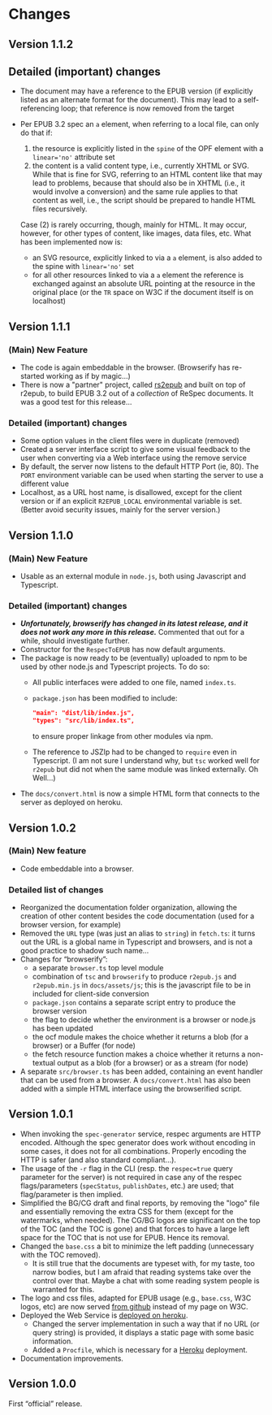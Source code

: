 # Changes

## Version 1.1.2

## Detailed (important) changes

* The document may have a reference to the EPUB version (if explicitly listed as an alternate format for the document). This may lead to a self-referencing loop; that reference is now removed from the target
* Per EPUB 3.2 spec an `a` element, when referring to a local file, can only do that if:
    1. the resource is explicitly listed in the `spine` of the OPF element with a `linear='no'` attribute set
    2. the content is a valid content type, i.e., currently XHTML or SVG. While that is fine for SVG, referring to an HTML content like that may lead to problems, because that should also be in XHTML (i.e., it would involve a conversion) and the same rule applies to that content as well, i.e., the script should be prepared to handle HTML files recursively.

    Case (2) is rarely occurring, though, mainly for HTML. It may occur, however, for other types of content, like images, data files, etc. What has been implemented now is:
    * an SVG resource, explicitly linked to via a `a` element, is also added to the spine with `linear='no'` set
    * for all other resources linked to via a `a` element the reference is exchanged against an absolute URL pointing at the resource in the original place (or the `TR` space on W3C if the document itself is on localhost)

## Version 1.1.1

### (Main) New Feature

* The code is again embeddable in the browser. (Browserify has re-started working as if by magic...)
* There is now a "partner" project, called [rs2epub](https://github.com/iherman/rs2epub/) and built on top of r2epub, to build EPUB 3.2 out of a _collection_ of ReSpec documents. It was a good test for this release…

### Detailed (important) changes

* Some option values in the client files were in duplicate (removed)
* Created a server interface script to give some visual feedback to the user when converting via a Web interface using the remove service
* By default, the server now listens to the default HTTP Port (ie, 80). The `PORT` environment variable can be used when starting the server to use a different value
* Localhost, as a URL host name, is disallowed, except for the client version or if an explicit `R2EPUB_LOCAL` environmental variable is set. (Better avoid security issues, mainly for the server version.)

## Version 1.1.0

### (Main) New Feature

* Usable as an external module in `node.js`, both using Javascript and Typescript.

### Detailed (important) changes

* _**Unfortunately, browserify has changed in its latest release, and it does not work any more in this release.**_ Commented that out for a while, should investigate further.
* Constructor for the `RespecToEPUB` has now default arguments.
* The package is now ready to be (eventually) uploaded to npm to be used by other node.js and Typescript projects. To do so:
    * All public interfaces were added to one file, named `index.ts`.
    * `package.json` has been modified to include:

        ``` json
        "main": "dist/lib/index.js",
        "types": "src/lib/index.ts",
        ```

        to ensure proper linkage from other modules via npm.
    * The reference to JSZIp had to be changed to `require` even in Typescript. (I am not sure I understand why, but `tsc` worked well for `r2epub` but did not when the same module was linked externally. Oh Well...)
* The `docs/convert.html` is now a simple HTML form that connects to the server as deployed on heroku.

## Version 1.0.2

### (Main) New feature

* Code embeddable into a browser.

### Detailed list of changes

* Reorganized the documentation folder organization, allowing the creation of other content besides the code documentation (used for a browser version, for example)
* Removed the `URL` type (was just an alias to `string`) in `fetch.ts`: it turns out the URL is a global name in Typescript and browsers, and is not a good practice to shadow such name...
* Changes for “browserify”:
    * a separate `browser.ts` top level module
    * combination of `tsc` and `browserify` to produce `r2epub.js` and `r2epub.min.js` in `docs/assets/js`; this is the javascript file to be in included for client-side conversion
    * `package.json` contains a separate script entry to produce the browser version
    * the flag to decide whether the environment is a browser or node.js has been updated
    * the ocf module makes the choice whether it returns a blob (for a browser) or a Buffer (for node)
    * the fetch resource function makes a choice whether it returns a non-textual output as a blob (for a browser) or as a stream (for node)
* A separate `src/browser.ts` has been added, containing an event handler that can be used from a browser. A `docs/convert.html` has also been added with a simple HTML interface using the browserified script.


## Version 1.0.1

* When invoking the `spec-generator` service, respec arguments are HTTP encoded. Although the spec generator does work without encoding in some cases, it does not for all combinations. Properly encoding the HTTP is safer (and also standard compliant...).
* The usage of the `-r` flag in the CLI (resp. the `respec=true` query parameter for the server) is not required in case any of the respec flags/parameters (`specStatus`, `publishDates`, etc.) are used; that flag/parameter is then implied.
* Simplified the BG/CG draft and final reports, by removing the "logo" file and essentially removing the extra CSS for them (except for the watermarks, when needed). The CG/BG logos are significant on the top of the TOC (and the TOC is gone) and that forces to have a large left space for the TOC that is not use for EPUB. Hence its removal.
* Changed the `base.css` a bit to minimize the left padding (unnecessary with the TOC removed).
    * It is still true that the documents are typeset with, for my taste, too narrow bodies, but I am afraid that reading systems take over the control over that. Maybe a chat with some reading system people is warranted for this.
* The logo and css files, adapted for EPUB usage (e.g., `base.css`, W3C logos, etc) are now served [from github](https://iherman.github.io/r2epub/epub_assets/) instead of my page on W3C.
* Deployed the Web Service is [deployed on heroku](https://r2epub.herokuapp.com/).
    * Changed the server implementation in such a way that if no URL (or query string) is provided, it displays a static page with some basic information.
    * Added a `Procfile`, which is necessary for a [Heroku](https://heroku.com) deployment.
* Documentation improvements.

## Version 1.0.0

First “official” release.
